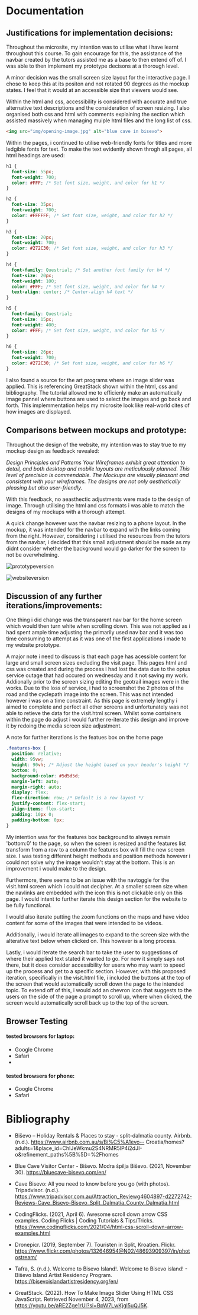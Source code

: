 # Documentation #

## Justifications for implementation decisions: ##

Throughout the microsite, my intention was to utilise what i have learnt throughout this course. To gain encourage for this, the assistance of the navbar created by the tutors assisted me as a base to then extend off of. I was able to then implement my prototype decisons at a thorough level. 

A minor decision was the small screen size layout for the interactive page. I chose to keep this at its positon and not rotated 90 degrees as the mockup states. I feel that it would at an accessible size that viewers would see. 

Within the html and css, accessibility is considered with accurate and true alternative text descriptions and the consideration of screen resizing. I also organised both css and html with comments explaining the section which assisted massively when managing muiple html files and the long list of css. 


```HTML
<img src="img/opening-image.jpg" alt="blue cave in bisevo">
```

Within the pages, i continued to utilise web-friendly fonts for titles and more ledgible fonts for text. To make the text evidently shown throgh all pages, all html headings are used:

```CSS
h1 {
  font-size: 55px;
  font-weight: 700;
  color: #FFF; /* Set font size, weight, and color for h1 */
}

h2 {
  font-size: 35px;
  font-weight: 700;
  color: #FFFFFF; /* Set font size, weight, and color for h2 */
}

h3 {
  font-size: 20px;
  font-weight: 700;
  color: #272C30; /* Set font size, weight, and color for h3 */
}

h4 {
  font-family: Questrial; /* Set another font family for h4 */
  font-size: 20px;
  font-weight: 100;
  color: #FFF; /* Set font size, weight, and color for h4 */
  text-align: center; /* Center-align h4 text */
}

h5 {
  font-family: Questrial;
  font-size: 15px;
  font-weight: 400;
  color: #FFF; /* Set font size, weight, and color for h5 */
}

h6 {
  font-size: 26px;
  font-weight: 700;
  color: #272C30; /* Set font size, weight, and color for h6 */
}
```

I also found a source for the art programs where an image slider was applied. This is referencing GreatStack shown within the html, css and bibliography. The tutorial allowed me to efficienly make an automatically image pannel where buttons are used to select the images and go back and forth. This implemmentation helps my microsite look like real-world cites of how images are displayed. 


## Comparisons between mockups and prototype: ##

Throughout the design of the website, my intention was to stay true to my mockup design as feedback revealed: 

_Design Principles and Patterns Your Wireframes exhibit great attention to detail, and both desktop and mobile layouts are meticulously planned. This level of precision is commendable. The Mockups are visually pleasant and consistent with your wireframes. The designs are not only aesthetically pleasing but also user-friendly._

With this feedback, no aeasthectic adjustments were made to the design of image. Through utilising the html and css formats i was able to match the designs of my mockups with a thorough attempt. 

A quick change however was the navbar resizing to a phone layout. In the mockup, it was intended for the navbar to expand with the links coming from the right. However, considering i utilised the resources from the tutors from the navbar, i decided that this small adjustment should be made as my didnt consider whether the background would go darker for the screen to not be overwhelming. 

![prototypeversion](/readme_img/prototypeversion.png)

![websiteversion](/readme_img/websiteversion.png)


## Discussion of any further iterations/improvements: ##

One thing i did change was the transparent nav bar for the home screen which would then turn white when scrolling down. This was not applied as i had spent ample time adjusting the primarily used nav bar and it was too time consuming to attempt as it was one of the first applications i made to my website prototype. 

A major note i need to discuss is that each page has acessible content for large and small screen sizes excluding the visit page. This pages html and css was created and during the process i had lost the data due to the optus service outage that had occured on wednesday and it not saving my work. Addionally prior to the screen sizing editing the geotrail images were in the works. Due to the loss of service, i had to screenshot the 2 photos of the road and the cyclepath image into the screen. This was not intended however i was on a time constraint. As this page is extremely lengthy i aimed to complete and perfect all other screens and unfortunately was not able to retieve the data for the visit.html screen. Whilst some containers within the page do adjust i would further re-iterate this design and improve it by redoing the media screen size adjustment. 

A note for further iterations is the featues box on the home page

```CSS
.features-box {
  position: relative;
  width: 95vw;
  height: 90vh; /* Adjust the height based on your header's height */
  bottom: 0;
  background-color: #5d5d5d;
  margin-left: auto;
  margin-right: auto;
  display: flex;
  flex-direction: row; /* Default is a row layout */
  justify-content: flex-start;
  align-items: flex-start;
  padding: 10px 0;
  padding-bottom: 0px;
}
```
My intention was for the features box background to always remain 'bottom:0' to the page, so when the screen is resized and the features list transform from a row to a column the features box will fill the new screen size. I was testing different height methods and position methods however i could not solve why the image wouldn't stay at the bottom. This is an improvement i would make to the design. 

Furthermore, there seems to be an issue with the navtoggle for the visit.html screen which i could not decipher. At a smaller screen size when the navlinks are embedded with the icon this is not clickable only on this page. I would intent to further iterate this design section for the website to be fully functional. 

I would also iterate putting the zoom functions on the maps and have video content for some of the images that were intended to be videos. 

Additionally, i would iterate all images to expand to the screen size with the alterative text below when clicked on. This however is a long process. 

Lastly, i would iterate the search bar to take the user to suggestions of where their applied text stated it wanted to go. For now it simply says not there, but it does consider accessibility for users who may want to speed up the process and get to a specific section. However, with this proposed iteration, specifically in the visit.html file, i included the buttons at the top of the screen that would automatically scroll down the page to the intended topic. To extend off of this, i would add an chevron icon that suggests to the users on the side of the page a prompt to scroll up, where when clicked, the screen would automatically scroll back up to the top of the screen. 

## Browser Testing ##

#### tested browsers for laptop:
- Google Chrome
- Safari
- 
#### tested browsers for phone:
- Google Chrome
- Safari


# Bibliography

- Biševo – Holiday Rentals & Places to stay - split-dalmatia county. Airbnb. (n.d.). https://www.airbnb.com.au/s/Bi%C5%A1evo--
Croatia/homes?adults=1&place_id=ChIJeWkmu2S4NRMR5lP4i2dJI-o&refinement_paths%5B%5D=%2Fhomes

- Blue Cave Visitor Center - Biševo. Modra špilja Biševo. (2021, November 30). https://bluecave-bisevo.com/en/ 

- Cave Bisevo: All you need to know before you go (with photos). Tripadvisor. (n.d.). https://www.tripadvisor.com.au/Attraction_Reviewg4604897-d2272742-Reviews-Cave_Bisevo-Bisevo_Split_Dalmatia_County_Dalmatia.html

- CodingFlicks. (2021, April 6). Awesome scroll down arrow CSS examples. Coding Flicks | Coding Tutorials & Tips/Tricks.
https://www.codingflicks.com/2021/04/html-css-scroll-down-arrow-examples.html

- Dronepicr. (2019, September 7). Touristen in Split, Kroatien. Flickr.
https://www.flickr.com/photos/132646954@N02/48693909397/in/photostream/

- Tafra, S. (n.d.). Welcome to Bisevo Island!. Welcome to Bisevo island! - Biševo Island Artist Residency Program.
https://bisevoislandartistresidency.org/en/

- GreatStack. (2022). How To Make Image Slider Using HTML CSS JavaScript. Retrieved November 4, 2023, from https://youtu.be/aRE2Zge1rUI?si=BpW7LwKjgl5uQJ5K. 